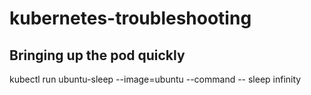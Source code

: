 # kubernetes-troubleshooting

## Bringing up the pod quickly 
kubectl run ubuntu-sleep --image=ubuntu --command -- sleep infinity

